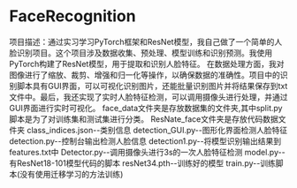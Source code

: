 # FaceRecognition
项目描述：通过实习学习PyTorch框架和ResNet模型，我自己做了一个简单的人脸识别项目。这个项目涉及数据收集、预处理、模型训练和识别预测。我使用PyTorch构建了ResNet模型，用于提取和识别人脸特征。
在数据处理方面，我对图像进行了缩放、裁剪、增强和归一化等操作，以确保数据的准确性。项目中的识别脚本具有GUI界面，可以可视化识别图片，还能批量识别图片并将结果保存到txt文件中。最后，我还实现了实时人脸特征检测，可以调用摄像头进行处理，并通过GUI界面进行实时可视化。
face_data文件夹是存放数据集的文件夹,其中split.py脚本是为了对训练集和测试集进行分类。
ResNate_face文件夹是存放代码数据文件夹
class_indices.json--类别信息
detection_GUI.py--图形化界面检测人脸特征
detection.py--控制台输出检测人脸信息
detection1.py--将模型识别输出结果到features.txt中
Detector.py--调用摄像头进行3s的一次人脸特征检测
model.py--有ResNet18-101模型代码的脚本
resNet34.pth--训练好的模型
train.py--训练脚本(没有使用迁移学习的方法训练)
